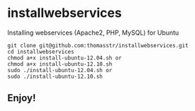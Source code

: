 installwebservices
==================

Installing webservices (Apache2, PHP, MySQL) for Ubuntu

<pre>
<code>git clone git@github.com:thomasstr/installwebservices.git
cd installwebservices
chmod a+x install-ubuntu-12.04.sh or
chmod a+x install-ubuntu-12.10.sh
sudo ./install-ubuntu-12.04.sh or
sudo ./install-ubuntu-12.10.sh</code>
</pre>


<h2>Enjoy!</h2>
